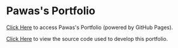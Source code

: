 # Pawas's Portfolio

[Click Here][portfolio] to access Pawas's Portfolio (powered by GitHub Pages).

[Click Here][portfolio-code] to view the source code used to develop this portfolio.

[portfolio]: https://pawasagrwl.github.io/
[portfolio-code]: https://github.com/pawasagrwl/portfolio-code
